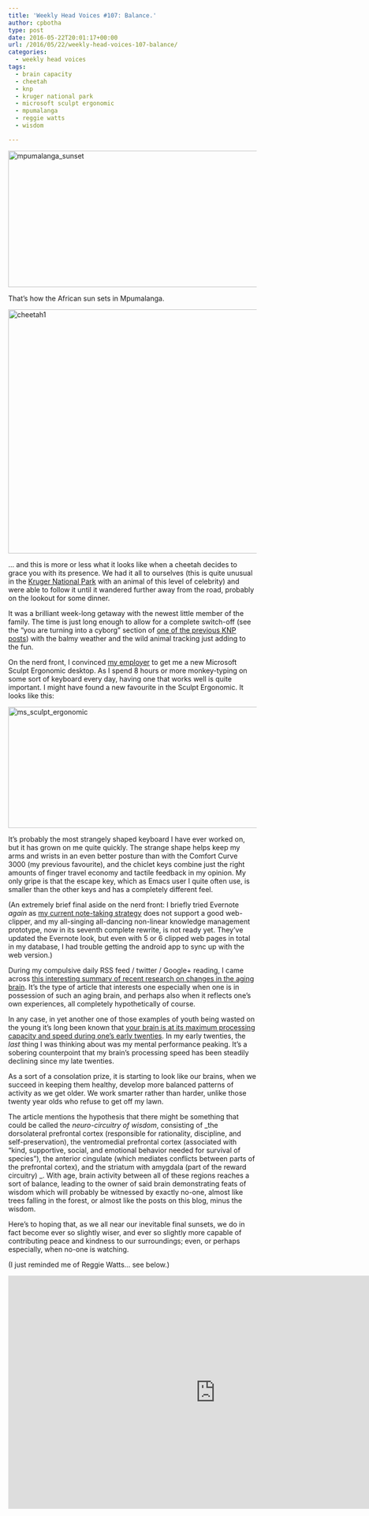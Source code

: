 ```yaml
---
title: 'Weekly Head Voices #107: Balance.'
author: cpbotha
type: post
date: 2016-05-22T20:01:17+00:00
url: /2016/05/22/weekly-head-voices-107-balance/
categories:
  - weekly head voices
tags:
  - brain capacity
  - cheetah
  - knp
  - kruger national park
  - microsoft sculpt ergonomic
  - mpumalanga
  - reggie watts
  - wisdom

---
```

<a href="https://cpbotha.net/wp-content/uploads/2016/05/mpumalanga_sunset-1.jpg" data-rel="lightbox-image-0" data-rl_title="" data-rl_caption="" title=""><img data-attachment-id="2408" data-permalink="https://cpbotha.net/2016/05/22/weekly-head-voices-107-balance/mpumalanga_sunset-2/" data-orig-file="https://cpbotha.net/wp-content/uploads/2016/05/mpumalanga_sunset-1.jpg" data-orig-size="2000,838" data-comments-opened="1" data-image-meta="{&quot;aperture&quot;:&quot;5.6&quot;,&quot;credit&quot;:&quot;&quot;,&quot;camera&quot;:&quot;Canon PowerShot SX260 HS&quot;,&quot;caption&quot;:&quot;&quot;,&quot;created_timestamp&quot;:&quot;1463591175&quot;,&quot;copyright&quot;:&quot;&quot;,&quot;focal_length&quot;:&quot;59.088&quot;,&quot;iso&quot;:&quot;200&quot;,&quot;shutter_speed&quot;:&quot;0.008&quot;,&quot;title&quot;:&quot;&quot;,&quot;orientation&quot;:&quot;1&quot;}" data-image-title="mpumalanga_sunset" data-image-description="" data-medium-file="https://cpbotha.net/wp-content/uploads/2016/05/mpumalanga_sunset-1-300x126.jpg" data-large-file="https://cpbotha.net/wp-content/uploads/2016/05/mpumalanga_sunset-1-1024x429.jpg" class="alignnone size-large wp-image-2408" src="https://cpbotha.net/wp-content/uploads/2016/05/mpumalanga_sunset-1-1024x429.jpg" alt="mpumalanga_sunset" width="660" height="277" srcset="https://cpbotha.net/wp-content/uploads/2016/05/mpumalanga_sunset-1-1024x429.jpg 1024w, https://cpbotha.net/wp-content/uploads/2016/05/mpumalanga_sunset-1-300x126.jpg 300w, https://cpbotha.net/wp-content/uploads/2016/05/mpumalanga_sunset-1-768x322.jpg 768w" sizes="(max-width: 709px) 85vw, (max-width: 909px) 67vw, (max-width: 984px) 61vw, (max-width: 1362px) 45vw, 600px" /></a>

That&#8217;s how the African sun sets in Mpumalanga.

<a href="https://cpbotha.net/wp-content/uploads/2016/05/cheetah1.jpg" data-rel="lightbox-image-1" data-rl_title="" data-rl_caption="" title=""><img data-attachment-id="2406" data-permalink="https://cpbotha.net/2016/05/22/weekly-head-voices-107-balance/cheetah1/" data-orig-file="https://cpbotha.net/wp-content/uploads/2016/05/cheetah1.jpg" data-orig-size="2000,1500" data-comments-opened="1" data-image-meta="{&quot;aperture&quot;:&quot;5.6&quot;,&quot;credit&quot;:&quot;&quot;,&quot;camera&quot;:&quot;Canon PowerShot SX260 HS&quot;,&quot;caption&quot;:&quot;&quot;,&quot;created_timestamp&quot;:&quot;1463581720&quot;,&quot;copyright&quot;:&quot;&quot;,&quot;focal_length&quot;:&quot;40.31&quot;,&quot;iso&quot;:&quot;100&quot;,&quot;shutter_speed&quot;:&quot;0.008&quot;,&quot;title&quot;:&quot;&quot;,&quot;orientation&quot;:&quot;1&quot;}" data-image-title="cheetah1" data-image-description="" data-medium-file="https://cpbotha.net/wp-content/uploads/2016/05/cheetah1-300x225.jpg" data-large-file="https://cpbotha.net/wp-content/uploads/2016/05/cheetah1-1024x768.jpg" class="alignnone size-large wp-image-2406" src="https://cpbotha.net/wp-content/uploads/2016/05/cheetah1-1024x768.jpg" alt="cheetah1" width="660" height="495" srcset="https://cpbotha.net/wp-content/uploads/2016/05/cheetah1-1024x768.jpg 1024w, https://cpbotha.net/wp-content/uploads/2016/05/cheetah1-300x225.jpg 300w, https://cpbotha.net/wp-content/uploads/2016/05/cheetah1-768x576.jpg 768w" sizes="(max-width: 709px) 85vw, (max-width: 909px) 67vw, (max-width: 984px) 61vw, (max-width: 1362px) 45vw, 600px" /></a>

&#8230; and this is more or less what it looks like when a cheetah decides to grace you with its presence. We had it all to ourselves (this is quite unusual in the [Kruger National Park][1] with an animal of this level of celebrity) and were able to follow it until it wandered further away from the road, probably on the lookout for some dinner.

It was a brilliant week-long getaway with the newest little member of the family. The time is just long enough to allow for a complete switch-off (see the &#8220;you are turning into a cyborg&#8221; section of [one of the previous KNP posts][1]) with the balmy weather and the wild animal tracking just adding to the fun.

On the nerd front, I convinced [my employer][2] to get me a new Microsoft Sculpt Ergonomic desktop. As I spend 8 hours or more monkey-typing on some sort of keyboard every day, having one that works well is quite important. I might have found a new favourite in the Sculpt Ergonomic. It looks like this:

<a href="https://cpbotha.net/wp-content/uploads/2016/05/ms_sculpt_ergonomic-1.jpg" data-rel="lightbox-image-2" data-rl_title="" data-rl_caption="" title=""><img data-attachment-id="2412" data-permalink="https://cpbotha.net/2016/05/22/weekly-head-voices-107-balance/ms_sculpt_ergonomic-2/" data-orig-file="https://cpbotha.net/wp-content/uploads/2016/05/ms_sculpt_ergonomic-1.jpg" data-orig-size="741,246" data-comments-opened="1" data-image-meta="{&quot;aperture&quot;:&quot;0&quot;,&quot;credit&quot;:&quot;&quot;,&quot;camera&quot;:&quot;&quot;,&quot;caption&quot;:&quot;&quot;,&quot;created_timestamp&quot;:&quot;0&quot;,&quot;copyright&quot;:&quot;&quot;,&quot;focal_length&quot;:&quot;0&quot;,&quot;iso&quot;:&quot;0&quot;,&quot;shutter_speed&quot;:&quot;0&quot;,&quot;title&quot;:&quot;&quot;,&quot;orientation&quot;:&quot;1&quot;}" data-image-title="ms_sculpt_ergonomic" data-image-description="" data-medium-file="https://cpbotha.net/wp-content/uploads/2016/05/ms_sculpt_ergonomic-1-300x100.jpg" data-large-file="https://cpbotha.net/wp-content/uploads/2016/05/ms_sculpt_ergonomic-1.jpg" class="alignnone size-full wp-image-2412" src="https://cpbotha.net/wp-content/uploads/2016/05/ms_sculpt_ergonomic-1.jpg" alt="ms_sculpt_ergonomic" width="741" height="246" srcset="https://cpbotha.net/wp-content/uploads/2016/05/ms_sculpt_ergonomic-1.jpg 741w, https://cpbotha.net/wp-content/uploads/2016/05/ms_sculpt_ergonomic-1-300x100.jpg 300w" sizes="(max-width: 709px) 85vw, (max-width: 909px) 67vw, (max-width: 984px) 61vw, (max-width: 1362px) 45vw, 600px" /></a>

It&#8217;s probably the most strangely shaped keyboard I have ever worked on, but it has grown on me quite quickly. The strange shape helps keep my arms and wrists in an even better posture than with the Comfort Curve 3000 (my previous favourite), and the chiclet keys combine just the right amounts of finger travel economy and tactile feedback in my opinion. My only gripe is that the escape key, which as Emacs user I quite often use, is smaller than the other keys and has a completely different feel.

(An extremely brief final aside on the nerd front: I briefly tried Evernote _again_ as [my current note-taking strategy][3] does not support a good web-clipper, and my all-singing all-dancing non-linear knowledge management prototype, now in its seventh complete rewrite, is not ready yet. They&#8217;ve updated the Evernote look, but even with 5 or 6 clipped web pages in total in my database, I had trouble getting the android app to sync up with the web version.)

During my compulsive daily RSS feed / twitter / Google+ reading, I came across [this interesting summary of recent research on changes in the aging brain][4]. It&#8217;s the type of article that interests one especially when one is in possession of such an aging brain, and perhaps also when it reflects one&#8217;s own experiences, all completely hypothetically of course.

In any case, in yet another one of those examples of youth being wasted on the young it&#8217;s long been known that [your brain is at its maximum processing capacity and speed during one&#8217;s early twenties][5]. In my early twenties, the _last_ thing I was thinking about was my mental performance peaking. It&#8217;s a sobering counterpoint that my brain&#8217;s processing speed has been steadily declining since my late twenties.

As a sort of a consolation prize, it is starting to look like our brains, when we succeed in keeping them healthy, develop more balanced patterns of activity as we get older. We work smarter rather than harder, unlike those twenty year olds who refuse to get off my lawn.

The article mentions the hypothesis that there might be something that could be called the _neuro-circuitry of wisdom_, consisting of _the dorsolateral prefrontal cortex (responsible for rationality, discipline, and self-preservation), the ventromedial prefrontal cortex (associated with “kind, supportive, social, and emotional behavior needed for survival of species”), the anterior cingulate (which mediates conflicts between parts of the prefrontal cortex), and the striatum with amygdala (part of the reward circuitry) _. With age, brain activity between all of these regions reaches a sort of balance, leading to the owner of said brain demonstrating feats of wisdom which will probably be witnessed by exactly no-one, almost like trees falling in the forest, or almost like the posts on this blog, minus the wisdom.

Here&#8217;s to hoping that, as we all near our inevitable final sunsets, we do in fact become ever so slightly wiser, and ever so slightly more capable of contributing peace and kindness to our surroundings; even, or perhaps especially, when no-one is watching.

(I just reminded me of Reggie Watts&#8230; see below.)

<div class="jetpack-video-wrapper">
  <span class="embed-youtube" style="text-align:center; display: block;"><iframe class='youtube-player' type='text/html' width='840' height='473' src='https://www.youtube.com/embed/Ej_BHc1UaDA?version=3&#038;rel=1&#038;fs=1&#038;autohide=2&#038;showsearch=0&#038;showinfo=1&#038;iv_load_policy=1&#038;wmode=transparent' allowfullscreen='true' style='border:0;'></iframe></span>
</div>

 [1]: /2014/07/16/a-south-african-state-of-mindful/
 [2]: https://vxlabs.com/
 [3]: /2016/01/05/note-taking-strategy-early-2016/
 [4]: http://nautil.us/issue/36/aging/the-wisdom-of-the-aging-brain
 [5]: https://www.newscientist.com/article/mg20227023-000-the-five-ages-of-the-brain-adulthood/
